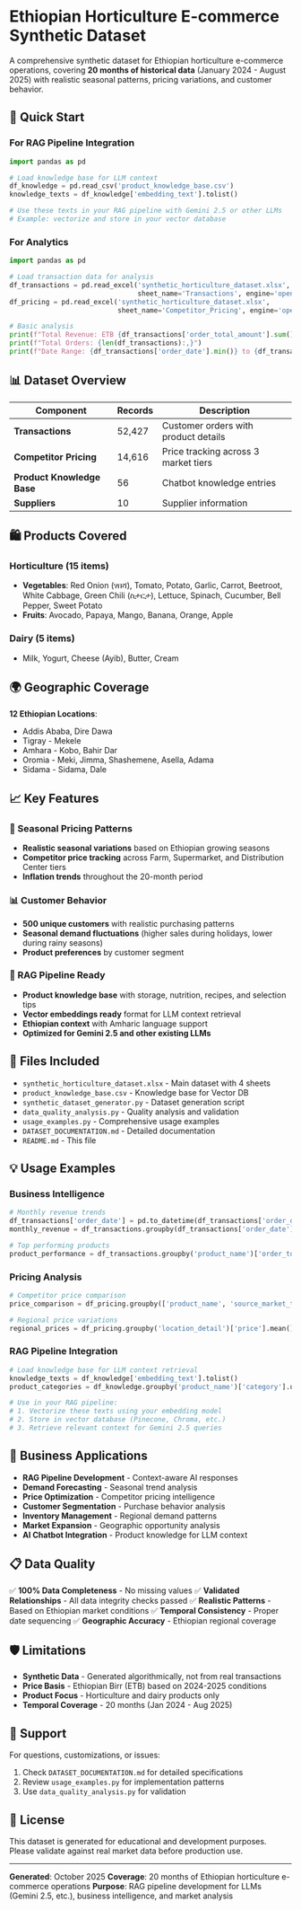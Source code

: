 # Ethiopian Horticulture E-commerce Synthetic Dataset

A comprehensive synthetic dataset for Ethiopian horticulture e-commerce operations, covering **20 months of historical data** (January 2024 - August 2025) with realistic seasonal patterns, pricing variations, and customer behavior.

## 🚀 Quick Start

### For RAG Pipeline Integration

```python
import pandas as pd

# Load knowledge base for LLM context
df_knowledge = pd.read_csv('product_knowledge_base.csv')
knowledge_texts = df_knowledge['embedding_text'].tolist()

# Use these texts in your RAG pipeline with Gemini 2.5 or other LLMs
# Example: vectorize and store in your vector database
```

### For Analytics

```python
import pandas as pd

# Load transaction data for analysis
df_transactions = pd.read_excel('synthetic_horticulture_dataset.xlsx',
                                sheet_name='Transactions', engine='openpyxl')
df_pricing = pd.read_excel('synthetic_horticulture_dataset.xlsx',
                           sheet_name='Competitor_Pricing', engine='openpyxl')

# Basic analysis
print(f"Total Revenue: ETB {df_transactions['order_total_amount'].sum():,.2f}")
print(f"Total Orders: {len(df_transactions):,}")
print(f"Date Range: {df_transactions['order_date'].min()} to {df_transactions['order_date'].max()}")
```

## 📊 Dataset Overview

| Component | Records | Description |
|-----------|---------|-------------|
| **Transactions** | 52,427 | Customer orders with product details |
| **Competitor Pricing** | 14,616 | Price tracking across 3 market tiers |
| **Product Knowledge Base** | 56 | Chatbot knowledge entries |
| **Suppliers** | 10 | Supplier information |

## 🛍️ Products Covered

### Horticulture (15 items)
- **Vegetables**: Red Onion (ሃበሻ), Tomato, Potato, Garlic, Carrot, Beetroot, White Cabbage, Green Chili (ስታርታ), Lettuce, Spinach, Cucumber, Bell Pepper, Sweet Potato
- **Fruits**: Avocado, Papaya, Mango, Banana, Orange, Apple

### Dairy (5 items)
- Milk, Yogurt, Cheese (Ayib), Butter, Cream

## 🌍 Geographic Coverage

**12 Ethiopian Locations**:
- Addis Ababa, Dire Dawa
- Tigray - Mekele
- Amhara - Kobo, Bahir Dar
- Oromia - Meki, Jimma, Shashemene, Asella, Adama
- Sidama - Sidama, Dale

## 📈 Key Features

### 🎯 Seasonal Pricing Patterns
- **Realistic seasonal variations** based on Ethiopian growing seasons
- **Competitor price tracking** across Farm, Supermarket, and Distribution Center tiers
- **Inflation trends** throughout the 20-month period

### 📊 Customer Behavior
- **500 unique customers** with realistic purchasing patterns
- **Seasonal demand fluctuations** (higher sales during holidays, lower during rainy seasons)
- **Product preferences** by customer segment

### 🤖 RAG Pipeline Ready
- **Product knowledge base** with storage, nutrition, recipes, and selection tips
- **Vector embeddings ready** format for LLM context retrieval
- **Ethiopian context** with Amharic language support
- **Optimized for Gemini 2.5 and other existing LLMs**

## 🔧 Files Included

- `synthetic_horticulture_dataset.xlsx` - Main dataset with 4 sheets
- `product_knowledge_base.csv` - Knowledge base for Vector DB
- `synthetic_dataset_generator.py` - Dataset generation script
- `data_quality_analysis.py` - Quality analysis and validation
- `usage_examples.py` - Comprehensive usage examples
- `DATASET_DOCUMENTATION.md` - Detailed documentation
- `README.md` - This file

## 💡 Usage Examples

### Business Intelligence
```python
# Monthly revenue trends
df_transactions['order_date'] = pd.to_datetime(df_transactions['order_date'])
monthly_revenue = df_transactions.groupby(df_transactions['order_date'].dt.to_period('M'))['order_total_amount'].sum()

# Top performing products
product_performance = df_transactions.groupby('product_name')['order_total_amount'].sum().sort_values(ascending=False)
```

### Pricing Analysis
```python
# Competitor price comparison
price_comparison = df_pricing.groupby(['product_name', 'source_market_type'])['price'].mean().unstack()

# Regional price variations
regional_prices = df_pricing.groupby('location_detail')['price'].mean()
```

### RAG Pipeline Integration
```python
# Load knowledge base for LLM context retrieval
knowledge_texts = df_knowledge['embedding_text'].tolist()
product_categories = df_knowledge.groupby('product_name')['category'].unique()

# Use in your RAG pipeline:
# 1. Vectorize these texts using your embedding model
# 2. Store in vector database (Pinecone, Chroma, etc.)
# 3. Retrieve relevant context for Gemini 2.5 queries
```

## 🎯 Business Applications

- **RAG Pipeline Development** - Context-aware AI responses
- **Demand Forecasting** - Seasonal trend analysis
- **Price Optimization** - Competitor pricing intelligence
- **Customer Segmentation** - Purchase behavior analysis
- **Inventory Management** - Regional demand patterns
- **Market Expansion** - Geographic opportunity analysis
- **AI Chatbot Integration** - Product knowledge for LLM context

## 📋 Data Quality

✅ **100% Data Completeness** - No missing values
✅ **Validated Relationships** - All data integrity checks passed
✅ **Realistic Patterns** - Based on Ethiopian market conditions
✅ **Temporal Consistency** - Proper date sequencing
✅ **Geographic Accuracy** - Ethiopian regional coverage

## 🛡️ Limitations

- **Synthetic Data** - Generated algorithmically, not from real transactions
- **Price Basis** - Ethiopian Birr (ETB) based on 2024-2025 conditions
- **Product Focus** - Horticulture and dairy products only
- **Temporal Coverage** - 20 months (Jan 2024 - Aug 2025)

## 🤝 Support

For questions, customizations, or issues:
1. Check `DATASET_DOCUMENTATION.md` for detailed specifications
2. Review `usage_examples.py` for implementation patterns
3. Use `data_quality_analysis.py` for validation

## 📄 License

This dataset is generated for educational and development purposes. Please validate against real market data before production use.

---

**Generated**: October 2025
**Coverage**: 20 months of Ethiopian horticulture e-commerce operations
**Purpose**: RAG pipeline development for LLMs (Gemini 2.5, etc.), business intelligence, and market analysis